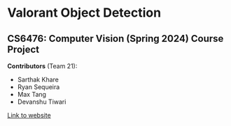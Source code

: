 # Valorant Object Detection
## CS6476: Computer Vision (Spring 2024) Course Project 
**Contributors** (Team 21): 
* Sarthak Khare
* Ryan Sequeira
* Max Tang
* Devanshu Tiwari

[Link to website](https://youtu.be/dQw4w9WgXcQ?si=k_PU4R9kHwMXg6MQ](https://benguins10.github.io/CS6476/)https://benguins10.github.io/CS6476/)
